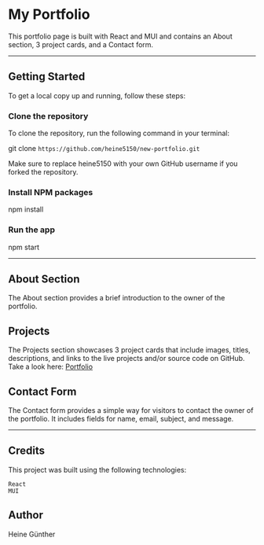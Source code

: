 # My Portfolio

This portfolio page is built with React and MUI and contains an About section, 3 project cards, and a Contact form.

---

## Getting Started

To get a local copy up and running, follow these steps:

### Clone the repository

To clone the repository, run the following command in your terminal:

git clone `https://github.com/heine5150/new-portfolio.git`

Make sure to replace heine5150 with your own GitHub username if you forked the repository.

### Install NPM packages

npm install

### Run the app

npm start

---

## About Section

The About section provides a brief introduction to the owner of the portfolio.

## Projects

The Projects section showcases 3 project cards that include images, titles, descriptions, and links to the live projects and/or source code on GitHub.
Take a look here: [Portfolio](https://hg-portfolio.netlify.app/)

## Contact Form

The Contact form provides a simple way for visitors to contact the owner of the portfolio. It includes fields for name, email, subject, and message.

---

## Credits

This project was built using the following technologies:

    React
    MUI

## Author

Heine Günther

```

```
